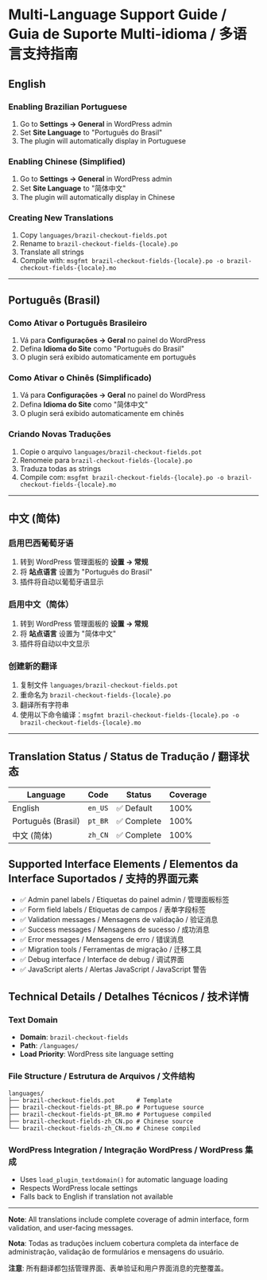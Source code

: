 # Multi-Language Support Guide / Guia de Suporte Multi-idioma / 多语言支持指南

## English

### Enabling Brazilian Portuguese

1. Go to **Settings → General** in WordPress admin
2. Set **Site Language** to "Português do Brasil"
3. The plugin will automatically display in Portuguese

### Enabling Chinese (Simplified)

1. Go to **Settings → General** in WordPress admin
2. Set **Site Language** to "简体中文"
3. The plugin will automatically display in Chinese

### Creating New Translations

1. Copy `languages/brazil-checkout-fields.pot`
2. Rename to `brazil-checkout-fields-{locale}.po`
3. Translate all strings
4. Compile with: `msgfmt brazil-checkout-fields-{locale}.po -o brazil-checkout-fields-{locale}.mo`

---

## Português (Brasil)

### Como Ativar o Português Brasileiro

1. Vá para **Configurações → Geral** no painel do WordPress
2. Defina **Idioma do Site** como "Português do Brasil"
3. O plugin será exibido automaticamente em português

### Como Ativar o Chinês (Simplificado)

1. Vá para **Configurações → Geral** no painel do WordPress
2. Defina **Idioma do Site** como "简体中文"
3. O plugin será exibido automaticamente em chinês

### Criando Novas Traduções

1. Copie o arquivo `languages/brazil-checkout-fields.pot`
2. Renomeie para `brazil-checkout-fields-{locale}.po`
3. Traduza todas as strings
4. Compile com: `msgfmt brazil-checkout-fields-{locale}.po -o brazil-checkout-fields-{locale}.mo`

---

## 中文 (简体)

### 启用巴西葡萄牙语

1. 转到 WordPress 管理面板的 **设置 → 常规**
2. 将 **站点语言** 设置为 "Português do Brasil"
3. 插件将自动以葡萄牙语显示

### 启用中文（简体）

1. 转到 WordPress 管理面板的 **设置 → 常规**
2. 将 **站点语言** 设置为 "简体中文"
3. 插件将自动以中文显示

### 创建新的翻译

1. 复制文件 `languages/brazil-checkout-fields.pot`
2. 重命名为 `brazil-checkout-fields-{locale}.po`
3. 翻译所有字符串
4. 使用以下命令编译：`msgfmt brazil-checkout-fields-{locale}.po -o brazil-checkout-fields-{locale}.mo`

---

## Translation Status / Status de Tradução / 翻译状态

| Language           | Code    | Status      | Coverage |
| ------------------ | ------- | ----------- | -------- |
| English            | `en_US` | ✅ Default  | 100%     |
| Português (Brasil) | `pt_BR` | ✅ Complete | 100%     |
| 中文 (简体)        | `zh_CN` | ✅ Complete | 100%     |

## Supported Interface Elements / Elementos da Interface Suportados / 支持的界面元素

- ✅ Admin panel labels / Etiquetas do painel admin / 管理面板标签
- ✅ Form field labels / Etiquetas de campos / 表单字段标签
- ✅ Validation messages / Mensagens de validação / 验证消息
- ✅ Success messages / Mensagens de sucesso / 成功消息
- ✅ Error messages / Mensagens de erro / 错误消息
- ✅ Migration tools / Ferramentas de migração / 迁移工具
- ✅ Debug interface / Interface de debug / 调试界面
- ✅ JavaScript alerts / Alertas JavaScript / JavaScript 警告

## Technical Details / Detalhes Técnicos / 技术详情

### Text Domain

- **Domain**: `brazil-checkout-fields`
- **Path**: `/languages/`
- **Load Priority**: WordPress site language setting

### File Structure / Estrutura de Arquivos / 文件结构

```
languages/
├── brazil-checkout-fields.pot      # Template
├── brazil-checkout-fields-pt_BR.po # Portuguese source
├── brazil-checkout-fields-pt_BR.mo # Portuguese compiled
├── brazil-checkout-fields-zh_CN.po # Chinese source
└── brazil-checkout-fields-zh_CN.mo # Chinese compiled
```

### WordPress Integration / Integração WordPress / WordPress 集成

- Uses `load_plugin_textdomain()` for automatic language loading
- Respects WordPress locale settings
- Falls back to English if translation not available

---

**Note**: All translations include complete coverage of admin interface, form validation, and user-facing messages.

**Nota**: Todas as traduções incluem cobertura completa da interface de administração, validação de formulários e mensagens do usuário.

**注意**: 所有翻译都包括管理界面、表单验证和用户界面消息的完整覆盖。
